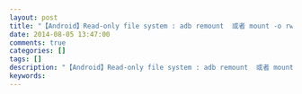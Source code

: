 ```yaml
---
layout: post
title: "【Android】Read-only file system : adb remount  或者 mount -o rw,remount yaffs2 /system"
date: 2014-08-05 13:47:00 
comments: true
categories: []
tags: []
description: "【Android】Read-only file system : adb remount  或者 mount -o rw,remount yaffs2 /system"
keywords: 
---
```





